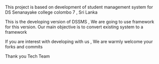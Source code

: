 This project is based on development of student management system for DS Senanayake college colombo 7 , Sri Lanka

This is the developing version of DSSMS , We are going to use framework for this version.
Our main objective is to convert existing system to a framework

If you are interest with developing with us , We are warmly welcome your forks and commits 

Thank you 
Tech Team
